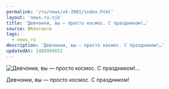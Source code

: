 ```yaml
---
permalink: '/ru/news/vk-3961/index.html'
layout: 'news.ru.njk'
title: 'Девчонки, вы — просто космос. С праздником!…'
source: ВКонтакте
tags:
  - news_ru
description: 'Девчонки, вы — просто космос. С праздником!…'
updatedAt: 1488956653
---
```

![Девчонки, вы — просто космос. С праздником!…](https://sun9-49.userapi.com/impf/c639518/v639518501/f6d0/-6DTvuy7KPk.jpg?size=675x1080&quality=96&sign=7c3740e3c3bf06cfc052cac0412bea62&c_uniq_tag=LrUG8yzDKCkt_5mTmrmyOGcQPxAE1ze132bPlwt8cC4&type=album)

Девчонки, вы — просто космос. С праздником!
